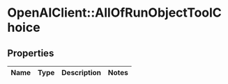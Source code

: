 # OpenAIClient::AllOfRunObjectToolChoice

## Properties
Name | Type | Description | Notes
------------ | ------------- | ------------- | -------------

